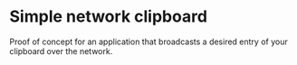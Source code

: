 # Simple network clipboard

Proof of concept for an application that broadcasts a desired entry of your clipboard over the network.
